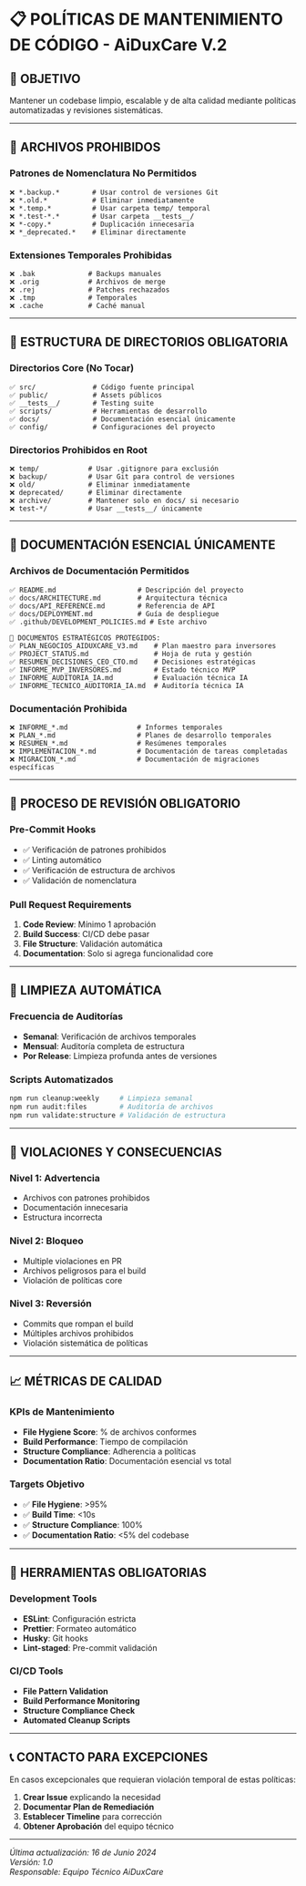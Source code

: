 # 📋 POLÍTICAS DE MANTENIMIENTO DE CÓDIGO - AiDuxCare V.2

## 🎯 **OBJETIVO**
Mantener un codebase limpio, escalable y de alta calidad mediante políticas automatizadas y revisiones sistemáticas.

---

## 🚫 **ARCHIVOS PROHIBIDOS**

### **Patrones de Nomenclatura No Permitidos**
```
❌ *.backup.*        # Usar control de versiones Git
❌ *.old.*           # Eliminar inmediatamente
❌ *.temp.*          # Usar carpeta temp/ temporal
❌ *.test-*.*        # Usar carpeta __tests__/
❌ *-copy.*          # Duplicación innecesaria
❌ *_deprecated.*    # Eliminar directamente
```

### **Extensiones Temporales Prohibidas**
```
❌ .bak             # Backups manuales
❌ .orig            # Archivos de merge
❌ .rej             # Patches rechazados
❌ .tmp             # Temporales
❌ .cache           # Caché manual
```

---

## 📁 **ESTRUCTURA DE DIRECTORIOS OBLIGATORIA**

### **Directorios Core (No Tocar)**
```
✅ src/              # Código fuente principal
✅ public/           # Assets públicos
✅ __tests__/        # Testing suite
✅ scripts/          # Herramientas de desarrollo
✅ docs/             # Documentación esencial únicamente
✅ config/           # Configuraciones del proyecto
```

### **Directorios Prohibidos en Root**
```
❌ temp/            # Usar .gitignore para exclusión
❌ backup/          # Usar Git para control de versiones
❌ old/             # Eliminar inmediatamente
❌ deprecated/      # Eliminar directamente
❌ archive/         # Mantener solo en docs/ si necesario
❌ test-*/          # Usar __tests__/ únicamente
```

---

## 📄 **DOCUMENTACIÓN ESENCIAL ÚNICAMENTE**

### **Archivos de Documentación Permitidos**
```
✅ README.md                    # Descripción del proyecto
✅ docs/ARCHITECTURE.md         # Arquitectura técnica
✅ docs/API_REFERENCE.md        # Referencia de API
✅ docs/DEPLOYMENT.md           # Guía de despliegue
✅ .github/DEVELOPMENT_POLICIES.md # Este archivo

🎯 DOCUMENTOS ESTRATÉGICOS PROTEGIDOS:
✅ PLAN_NEGOCIOS_AIDUXCARE_V3.md    # Plan maestro para inversores
✅ PROJECT_STATUS.md                # Hoja de ruta y gestión
✅ RESUMEN_DECISIONES_CEO_CTO.md    # Decisiones estratégicas
✅ INFORME_MVP_INVERSORES.md        # Estado técnico MVP
✅ INFORME_AUDITORIA_IA.md          # Evaluación técnica IA
✅ INFORME_TECNICO_AUDITORIA_IA.md  # Auditoría técnica IA
```

### **Documentación Prohibida**
```
❌ INFORME_*.md                 # Informes temporales
❌ PLAN_*.md                    # Planes de desarrollo temporales
❌ RESUMEN_*.md                 # Resúmenes temporales
❌ IMPLEMENTACION_*.md          # Documentación de tareas completadas
❌ MIGRACION_*.md               # Documentación de migraciones específicas
```

---

## 🔄 **PROCESO DE REVISIÓN OBLIGATORIO**

### **Pre-Commit Hooks**
- ✅ Verificación de patrones prohibidos
- ✅ Linting automático
- ✅ Verificación de estructura de archivos
- ✅ Validación de nomenclatura

### **Pull Request Requirements**
1. **Code Review**: Mínimo 1 aprobación
2. **Build Success**: CI/CD debe pasar
3. **File Structure**: Validación automática
4. **Documentation**: Solo si agrega funcionalidad core

---

## 🧹 **LIMPIEZA AUTOMÁTICA**

### **Frecuencia de Auditorías**
- **Semanal**: Verificación de archivos temporales
- **Mensual**: Auditoría completa de estructura
- **Por Release**: Limpieza profunda antes de versiones

### **Scripts Automatizados**
```bash
npm run cleanup:weekly     # Limpieza semanal
npm run audit:files        # Auditoría de archivos
npm run validate:structure # Validación de estructura
```

---

## 🚨 **VIOLACIONES Y CONSECUENCIAS**

### **Nivel 1: Advertencia**
- Archivos con patrones prohibidos
- Documentación innecesaria
- Estructura incorrecta

### **Nivel 2: Bloqueo**
- Multiple violaciones en PR
- Archivos peligrosos para el build
- Violación de políticas core

### **Nivel 3: Reversión**
- Commits que rompan el build
- Múltiples archivos prohibidos
- Violación sistemática de políticas

---

## 📈 **MÉTRICAS DE CALIDAD**

### **KPIs de Mantenimiento**
- **File Hygiene Score**: % de archivos conformes
- **Build Performance**: Tiempo de compilación
- **Structure Compliance**: Adherencia a políticas
- **Documentation Ratio**: Documentación esencial vs total

### **Targets Objetivo**
- ✅ **File Hygiene**: >95%
- ✅ **Build Time**: <10s
- ✅ **Structure Compliance**: 100%
- ✅ **Documentation Ratio**: <5% del codebase

---

## 🔧 **HERRAMIENTAS OBLIGATORIAS**

### **Development Tools**
- **ESLint**: Configuración estricta
- **Prettier**: Formateo automático
- **Husky**: Git hooks
- **Lint-staged**: Pre-commit validación

### **CI/CD Tools**
- **File Pattern Validation**
- **Build Performance Monitoring**
- **Structure Compliance Check**
- **Automated Cleanup Scripts**

---

## 📞 **CONTACTO PARA EXCEPCIONES**

En casos excepcionales que requieran violación temporal de estas políticas:

1. **Crear Issue** explicando la necesidad
2. **Documentar Plan de Remediación**
3. **Establecer Timeline** para corrección
4. **Obtener Aprobación** del equipo técnico

---

*Última actualización: 16 de Junio 2024*  
*Versión: 1.0*  
*Responsable: Equipo Técnico AiDuxCare* 
